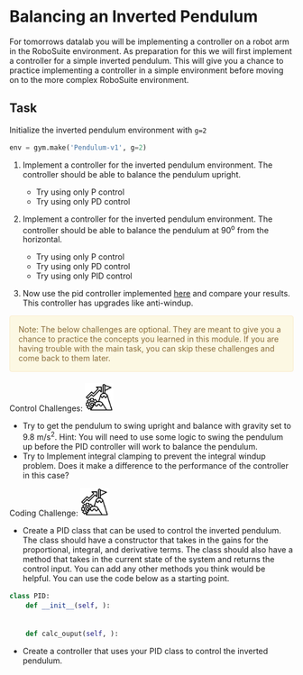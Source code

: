 # Balancing an Inverted Pendulum

For tomorrows datalab you will be implementing a controller on a robot arm in the RoboSuite environment. As preparation for this we will first implement a controller for a simple inverted pendulum. This will give you a chance to practice implementing a controller in a simple environment before moving on to the more complex RoboSuite environment.

## Task

Initialize the inverted pendulum environment with `g=2`

```python
env = gym.make('Pendulum-v1', g=2)
```

1. Implement a controller for the inverted pendulum environment. The controller should be able to balance the pendulum upright.

    * Try using only P control
    * Try using only PD control

2. Implement a controller for the inverted pendulum environment. The controller should be able to balance the pendulum at 90<sup>o</sup> from the horizontal.

    * Try using only P control
    * Try using only PD control
    * Try using only PID control

3. Now use the pid controller implemented [here](https://github.com/ivmech/ivPID) and compare your results. This controller has upgrades like anti-windup.

<div style="padding: 15px; border: 1px solid transparent; border-color: transparent; margin-bottom: 20px; border-radius: 4px; color: #8a6d3b;; background-color: #fcf8e3; border-color: #faebcc;">
Note: The below challenges are optional. They are meant to give you a chance to practice the concepts you learned in this module. If you are having trouble with the main task, you can skip these challenges and come back to them later.  
</div>

Control Challenges: <img src="Images/challenge.png" height="50" />

- Try to get the pendulum to swing upright and balance with gravity set to 9.8 m/s<sup>2</sup>. Hint: You will need to use some logic to swing the pendulum up before the PID controller will work to balance the pendulum.
- Try to Implement integral clamping to prevent the integral windup problem. Does it make a difference to the performance of the controller in this case?

Coding Challenge: <img src="Images/challenge.png" height="50" />
- Create a PID class that can be used to control the inverted pendulum. The class should have a constructor that takes in the gains for the proportional, integral, and derivative terms. The class should also have a method that takes in the current state of the system and returns the control input. You can add any other methods you think would be helpful. You can use the code below as a starting point.

```python
class PID:
    def __init__(self, ):


    def calc_ouput(self, ):

```

- Create a controller that uses your PID class to control the inverted pendulum. 


